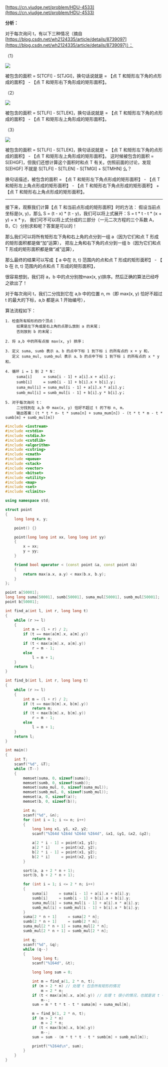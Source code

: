 [https://cn.vjudge.net/problem/HDU-4533](https://cn.vjudge.net/problem/HDU-4533)

**分析：**

对于每次询问 t，有以下三种情况（摘自 [https://blog.csdn.net/wh2124335/article/details/8739097](https://blog.csdn.net/wh2124335/article/details/8739097)）：

（1）

![](https://github.com/Hapoa/Accepted/blob/master/images/11.png)

被包含的面积 = S[TCFI] - S[TJGI]，换句话说就是 = 【点 T 和矩形左下角的点形成的面积】 - 【点 T 和矩形右下角形成的矩形面积】。

（2）

![](https://github.com/Hapoa/Accepted/blob/master/images/12.png)

被包含的面积 = S[TLFI] - S[TLEK]，换句话说就是 = 【点 T 和矩形左下角的点形成的面积】 - 【点 T 和矩形左上角形成的矩形面积】。

（3）

![](https://github.com/Hapoa/Accepted/blob/master/images/13.png)

被包含的面积 = S[TLFI] - S[TLEK]，换句话说就是 = 【点 T 和矩形左下角的点形成的面积】 - 【点 T 和矩形左上角形成的矩形面积】。
这时候被包含的面积 =  S[EHGF]，但我们还想计算这个面积时和点 T 有关。仿照前面的讨论，发现 S[EHGF] 不就是 S[TLFI] - S[TLEN] - S[TMGI] + S[TMHN] 么？

换句话描述，被包含的面积 = 【点 T 和矩形左下角点形成的矩形面积】 - 【点 T 和矩形左上角点形成的矩形面积】 - 【点 T 和矩形右下角点形成的矩形面积】 +【点 T 和矩形右上角点形成的矩形面积】。

----

接下来，观察我们计算【点 T 和当前点形成的矩形面积】时的方法：
假设当前点坐标是(x, y)，那么 S = (t - x) * (t - y)，我们可以将上式展开：S = t * t - t * (x + y) + x * y，
我们可不可以将上式分成的三部分（一元二次方程的三个系数 A，B，C）分别求和呢？答案是可以的！

那么我们可以将所有矩形左下角和右上角的点分到一组 a（因为它们和点 T 形成的矩形面积都是做“加”运算），
把左上角和右下角的点分到一组 b（因为它们和点 T 形成的矩形面积都是做“减”运算），

那么最终的结果可以写成【 a 中在 (t, t) 范围内的点和点 T 形成的矩形面积】 - 【 b 在 (t, t) 范围内的点和点 T 形成的矩形面积】，

很容易想到，我们将 a，b 中的点分别按max(x, y)排序。然后正确的算法已经呼之欲出了！

对于每次询问 t，我们二分找到它在 a,b 中的位置 n, m（即 max(x, y) 恰好不超过 t 的最大的下标，a,b 都是从 1 开始编号），

算法流程如下：

```
1. 检查所有矩形的四个顶点：
     如果是左下角或是右上角的点那么放到 a 的末尾；
     否则放到 b 的末尾；

2. 将 a,b 中的所有点按 max(x, y) 排序；

3. 定义 suma, sumb 表示 a、b 的点中下标 1 到下标 i 的所有点的 x + y 和，
   定义 suma_mul, sumb_mul 表示 a、b 的点中下标 1 到下标 i 的所有点的 x * y 和，

4. 循环 i = 1 到 2 * N：
     suma[i]     = suma[i - 1] + a[i].x + a[i].y； 
     sumb[i]     = sumb[i - 1] + b[i].x + b[i].y；
     suma_mul[i] = suma_mul[i - 1] + a[i].x * a[i].y；
     sumb_mul[i] = sumb_mul[i - 1] + b[i].y * b[i].y；
     
5. 对于每次询问 t：
     二分找到在 a,b 中 max(x, y) 恰好不超过 t 的下标 n, m，
     输出答案：(t * t * n- t * suma[n] + suma_mum[n]) - (t * t * m - t * sumb[m] + sumb_mul[m])
```

```c++
#include <iostream>
#include <cstdio>
#include <stdio.h>
#include <cstdlib>
#include <algorithm>
#include <cstring>
#include <cmath>
#include <queue>
#include <stack>
#include <vector>
#include <bitset>
#include <utility>
#include <map>
#include <set>
#include <climits>

using namespace std;

struct point
{
	long long x, y;

	point() {}

	point(long long int xx, long long int yy)
	{
		x = xx;
		y = yy;
	}

	friend bool operator < (const point &a, const point &b)
	{
		return max(a.x, a.y) < max(b.x, b.y);
	}
};

point a[50001];
long long suma[50001], sumb[50001], suma_mul[50001], sumb_mul[50001];
point b[50001];

int find_a(int l, int r, long long t)
{
	while (r >= l)
	{
		int m = (l + r) / 2;
		if (t == max(a[m].x, a[m].y))
			return m;
		if (t < max(a[m].x, a[m].y))
			r = m - 1;
		else
			l = m + 1;
	}
	return l;
}

int find_b(int l, int r, long long t)
{
	while (r >= l)
	{
		int m = (l + r) / 2;
		if (t == max(b[m].x, b[m].y))
			return m;
		if (t < max(b[m].x, b[m].y))
			r = m - 1;
		else
			l = m + 1;
	}
	return l;
}

int main()
{
	int T;
	scanf("%d", &T);
	while (T--)
	{
		memset(suma, 0, sizeof(suma));
		memset(sumb, 0, sizeof(sumb));
		memset(suma_mul, 0, sizeof(suma_mul));
		memset(sumb_mul, 0, sizeof(sumb_mul));
		memset(a, 0, sizeof(a));
		memset(b, 0, sizeof(b));

		int n;
		scanf("%d", &n);
		for (int i = 1; i <= n; i++)
		{
			long long x1, y1, x2, y2;
			scanf("%I64d %I64d %I64d %I64d", &x1, &y1, &x2, &y2);

			a[2 * i - 1] = point(x1, y1);
			a[2 * i]     = point(x2, y2);
			b[2 * i - 1] = point(x1, y2);
			b[2 * i]     = point(x2, y1);
		}

		sort(a, a + 2 * n + 1);
		sort(b, b + 2 * n + 1);

		for (int i = 1; i <= 2 * n; i++)
		{
			suma[i]     = suma[i - 1] + a[i].x + a[i].y;
			sumb[i]     = sumb[i - 1] + b[i].x + b[i].y;
			suma_mul[i] = suma_mul[i - 1] + a[i].x * a[i].y;
			sumb_mul[i] = sumb_mul[i - 1] + b[i].x * b[i].y;
		}
		suma[2 * n + 1]     = suma[2 * n];
		sumb[2 * n + 1]     = sumb[2 * n];
		suma_mul[2 * n + 1] = suma_mul[2 * n];
		sumb_mul[2 * n + 1] = sumb_mul[2 * n];

		int q;
		scanf("%d", &q);
		while (q--)
		{
			long long t;
			scanf("%I64d", &t);

			long long sum = 0;

			int m = find_a(1, 2 * n, t);
			if (m > 2 * n) // 处理 t 包含所有矩形的情况
				m = 2 * n;
			if (t < max(a[m].x, a[m].y)) // 处理 t 很小的情况，也就是说 t 一个矩形都没法包含
				m--;
			sum = m * t * t - t * suma[m] + suma_mul[m];

			m = find_b(1, 2 * n, t);
			if (m > 2 * n)
				m = 2 * n;
			if (t < max(b[m].x, b[m].y))
				m--;
			sum = sum - (m * t * t - t * sumb[m] + sumb_mul[m]);

			printf("%I64d\n", sum);
		}
	}
}
```
